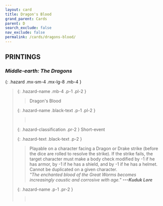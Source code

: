 ```yaml
---
layout: card
title: Dragon's Blood
grand_parent: Cards
parent: D
search_exclude: false
nav_exclude: false
permalink: /cards/dragons-blood/
---
```


## PRINTINGS


### _Middle-earth: The Dragons_

{: .hazard .mx-sm-4 .mx-lg-8 .mb-4 }
> {: .hazard-name .mb-4 .p-1 .pl-2 }
> > <div class="hazard-mp"></div>
> > <div class="card-name">Dragon's Blood</div>
>
> {: .hazard-name .black-text .p-1 .pl-2 }
> > &nbsp;
>
> {: .hazard-classification .pr-2 }
> Short-event
>
> {: .hazard-text .black-text .p-2 }
> > Playable on a character facing a Dragon or Drake strike (before the dice are rolled to resolve the strike). If the strike fails, the target character must make a body check modified by -1 if he has armor, by -1 if he has a shield, and by -1 if he has a helmet. Cannot be duplicated on a given character. <br>_"The enchanted blood of the Great Worms becomes increasingly caustic and corrosive with age."_ ***---Kuduk Lore*** 
>
> {: .hazard-name .p-1 .pr-2 }
> > <div class="card-shield"></div>
> > <div class="card-corruption">&nbsp;</div>
